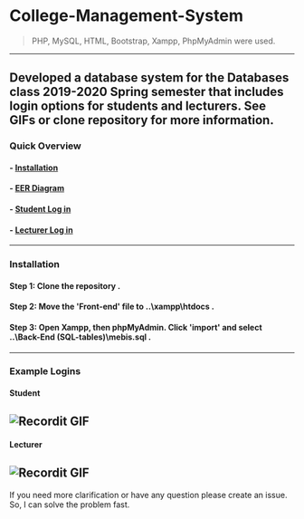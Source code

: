 # College-Management-System
> PHP, MySQL, HTML, Bootstrap, Xampp, PhpMyAdmin were used.
---
Developed a database system for the Databases class 2019-2020 Spring semester that includes login options for students and lecturers. See GIFs or clone repository for more information.
---
### Quick Overview
#### - [Installation](#Installation)
#### - [EER Diagram](https://raw.githubusercontent.com/Mstfakts/College-Management-System/master/Report%26EER/EER-Diagram.png)
#### - [Student Log in](#Student)
#### - [Lecturer Log in](#Lecturer)
---
### Installation
#### Step 1: Clone the repository .
#### Step 2: Move the 'Front-end' file to ..\xampp\htdocs .
#### Step 3: Open Xampp, then phpMyAdmin. Click 'import' and select ..\Back-End (SQL-tables)\mebis.sql .
---
### Example Logins
#### Student
![Recordit GIF](http://g.recordit.co/C6INTaLzoQ.gif)
------
#### Lecturer
![Recordit GIF](http://g.recordit.co/BRDRtMGmwY.gif)
---
If you need more clarification or have any question please create an issue. So, I can solve the problem fast.
